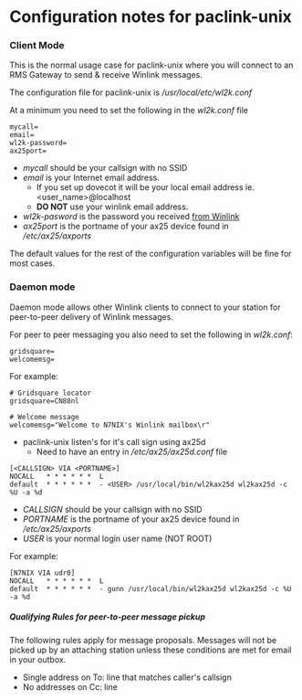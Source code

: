 # Configuration notes for paclink-unix

### Client Mode

This is the normal usage case for paclink-unix where you will connect
to an RMS Gateway to send & receive Winlink messages.

The configuration file for paclink-unix is _/usr/local/etc/wl2k.conf_

At a minimum you need to set the following in the _wl2k.conf_ file
```
mycall=
email=
wl2k-password=
ax25port=
```

* _mycall_ should be your callsign with no SSID
* _email_ is your Internet email address.
  * If you set up dovecot it will be your local email address ie. <user_name>@localhost
  * **DO NOT** use your winlink email address.
* _wl2k-pasword_ is the password you received [from Winlink](https://www.winlink.org/tags/password)
* _ax25port_ is the portname of your ax25 device found in _/etc/ax25/axports_

The default values for the rest of the configuration variables will be
fine for most cases.

### Daemon mode

Daemon mode allows other Winlink clients to connect to your station
for peer-to-peer delivery of Winlink messages.

For peer to peer messaging you also need to set the following in
_wl2k.conf_:


```
gridsquare=
welcomemsg=
```

For example:
```
# Gridsquare locator
gridsquare=CN88nl

# Welcome message
welcomemsg="Welcome to N7NIX's Winlink mailbox\r"
```
* paclink-unix listen's for it's call sign using ax25d
  * Need to have an entry in _/etc/ax25/ax25d.conf_ file

```
[<CALLSIGN> VIA <PORTNAME>]
NOCALL   * * * * * *  L
default  * * * * * *  - <USER> /usr/local/bin/wl2kax25d wl2kax25d -c %U -a %d
```
* _CALLSIGN_ should be your callsign with no SSID
* _PORTNAME_ is the portname of your ax25 device found in _/etc/ax25/axports_
* _USER_ is your normal login user name (NOT ROOT)

For example:
```
[N7NIX VIA udr0]
NOCALL   * * * * * *  L
default  * * * * * *  - gunn /usr/local/bin/wl2kax25d wl2kax25d -c %U -a %d
```

##### Qualifying Rules for peer-to-peer message pickup

The following rules apply for message proposals. Messages will not be
picked up by an attaching station unless these conditions are met for
email in your outbox.

* Single address on To: line that matches caller's callsign
* No addresses on Cc: line

